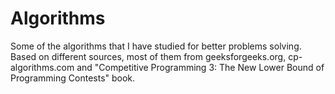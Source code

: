 # Algorithms
Some of the algorithms that I have studied for better problems solving.
Based on different sources, most of them from geeksforgeeks.org, cp-algorithms.com and "Competitive Programming 3: The New Lower Bound of Programming Contests" book.
